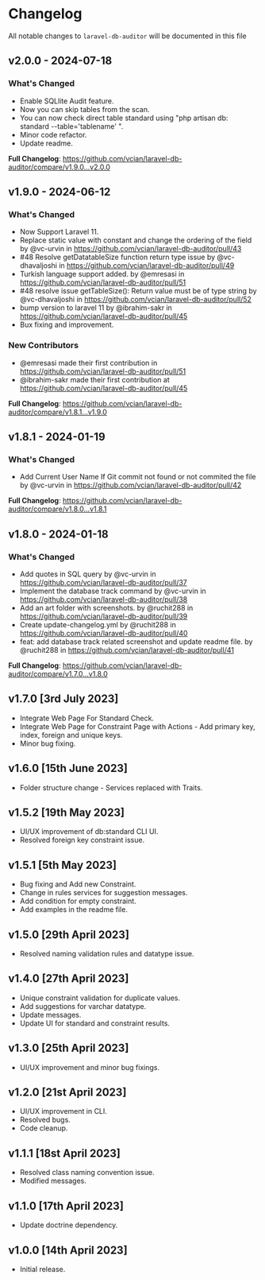 # Changelog

All notable changes to `laravel-db-auditor` will be documented in this file

## v2.0.0 - 2024-07-18

### What's Changed

* Enable SQLlite Audit feature.
* Now you can skip tables from the scan.
* You can now check direct table standard using "php artisan db: standard --table='tablename' ".
* Minor code refactor.
* Update readme.

**Full Changelog**: https://github.com/vcian/laravel-db-auditor/compare/v1.9.0...v2.0.0

## v1.9.0 - 2024-06-12

### What's Changed

* Now Support Laravel 11.
* Replace static value with constant and change the ordering of the field by @vc-urvin in https://github.com/vcian/laravel-db-auditor/pull/43
* #48 Resolve getDatatableSize function return type issue by @vc-dhavaljoshi in https://github.com/vcian/laravel-db-auditor/pull/49
* Turkish language support added. by @emresasi in https://github.com/vcian/laravel-db-auditor/pull/51
* #48 resolve issue getTableSize(): Return value must be of type string by @vc-dhavaljoshi in https://github.com/vcian/laravel-db-auditor/pull/52
* bump version to laravel 11 by @ibrahim-sakr in https://github.com/vcian/laravel-db-auditor/pull/45
* Bux fixing and improvement.

### New Contributors

* @emresasi made their first contribution in https://github.com/vcian/laravel-db-auditor/pull/51
* @ibrahim-sakr made their first contribution at https://github.com/vcian/laravel-db-auditor/pull/45

**Full Changelog**: https://github.com/vcian/laravel-db-auditor/compare/v1.8.1...v1.9.0

## v1.8.1 - 2024-01-19

### What's Changed

* Add Current User Name If Git commit not found or not commited the file by @vc-urvin in https://github.com/vcian/laravel-db-auditor/pull/42

**Full Changelog**: https://github.com/vcian/laravel-db-auditor/compare/v1.8.0...v1.8.1

## v1.8.0 - 2024-01-18

### What's Changed

* Add quotes in SQL query by @vc-urvin in https://github.com/vcian/laravel-db-auditor/pull/37
* Implement the database track command by @vc-urvin in https://github.com/vcian/laravel-db-auditor/pull/38
* Add an art folder with screenshots. by @ruchit288 in https://github.com/vcian/laravel-db-auditor/pull/39
* Create update-changelog.yml by @ruchit288 in https://github.com/vcian/laravel-db-auditor/pull/40
* feat: add database track related screenshot and update readme file. by @ruchit288 in https://github.com/vcian/laravel-db-auditor/pull/41

**Full Changelog**: https://github.com/vcian/laravel-db-auditor/compare/v1.7.0...v1.8.0

## v1.7.0 [3rd July 2023]

- Integrate Web Page For Standard Check.
- Integrate Web Page for Constraint Page with Actions - Add primary key, index, foreign and unique keys.
- Minor bug fixing.

## v1.6.0 [15th June 2023]

- Folder structure change - Services replaced with Traits.

## v1.5.2 [19th May 2023]

- UI/UX improvement of db:standard CLI UI.
- Resolved foreign key constraint issue.

## v1.5.1 [5th May 2023]

- Bug fixing and Add new Constraint.
- Change in rules services for suggestion messages.
- Add condition for empty constraint.
- Add examples in the readme file.

## v1.5.0 [29th April 2023]

- Resolved naming validation rules and datatype issue.

## v1.4.0 [27th April 2023]

- Unique constraint validation for duplicate values.
- Add suggestions for varchar datatype.
- Update messages.
- Update UI for standard and constraint results.

## v1.3.0 [25th April 2023]

- UI/UX improvement and minor bug fixings.

## v1.2.0 [21st April 2023]

- UI/UX improvement in CLI.
- Resolved bugs.
- Code cleanup.

## v1.1.1 [18st April 2023]

- Resolved class naming convention issue.
- Modified messages.

## v1.1.0 [17th April 2023]

- Update doctrine dependency.

## v1.0.0 [14th April 2023]

- Initial release.
